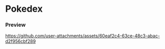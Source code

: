 # Pokedex

### Preview

https://github.com/user-attachments/assets/60eaf2c4-63ce-48c3-abac-d2f956cbf289


